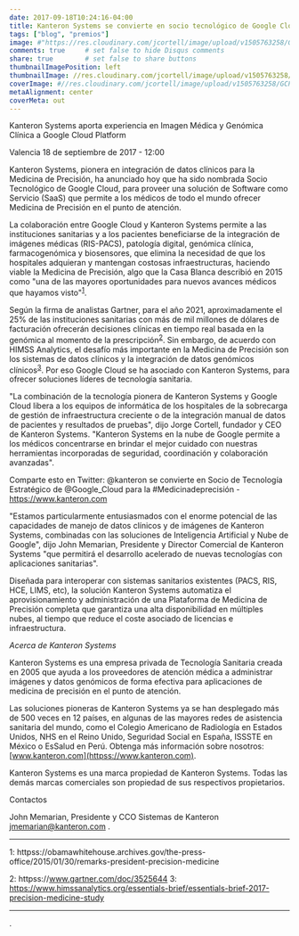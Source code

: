 ```yaml
---
date: 2017-09-18T10:24:16-04:00
title: Kanteron Systems se convierte en socio tecnológico de Google Cloud para la medicina de precisión
tags: ["blog", "premios"]
image: #"https://res.cloudinary.com/jcortell/image/upload/v1505763258/GCP_badge_A_01_1x_wbbp1z.png"
comments: true     # set false to hide Disqus comments
share: true        # set false to share buttons
thumbnailImagePosition: left
thumbnailImage: //res.cloudinary.com/jcortell/image/upload/v1505763258/GCP_badge_A_01_1x_wbbp1z.png
coverImage: #//res.cloudinary.com/jcortell/image/upload/v1505763258/GCP_badge_A_01_1x_wbbp1z.png
metaAlignment: center
coverMeta: out
---
```


Kanteron Systems aporta experiencia en Imagen Médica y Genómica Clínica a Google Cloud Platform

<!--more-->

Valencia 18 de septiembre de 2017 - 12:00

Kanteron Systems, pionera en integración de datos clínicos para la Medicina de Precisión, ha anunciado hoy que ha sido nombrada Socio Tecnológico de Google Cloud, para proveer una solución de Software como Servicio (SaaS) que permite a los médicos de todo el mundo ofrecer Medicina de Precisión en el punto de atención.

La colaboración entre Google Cloud y Kanteron Systems permite a las instituciones sanitarias y a los pacientes beneficiarse de la integración de imágenes médicas (RIS-PACS), patología digital, genómica clínica, farmacogenómica y biosensores, que elimina la necesidad de que los hospitales adquieran y mantengan costosas infraestructuras, haciendo viable la Medicina de Precisión, algo que la Casa Blanca describió en 2015 como "una de las mayores oportunidades para nuevos avances médicos que hayamos visto"<sup>[1](#footnote1)</sup>.

Según la firma de analistas Gartner, para el año 2021, aproximadamente el 25% de las instituciones sanitarias con más de mil millones de dólares de facturación ofrecerán decisiones clínicas en tiempo real basada en la genómica al momento de la prescripción<sup>[2](#footnote2)</sup>. Sin embargo, de acuerdo con HIMSS Analytics, el desafío más importante en la Medicina de Precisión son los sistemas de datos clínicos y la integración de datos genómicos clínicos<sup>[3](#footnote3)</sup>. Por eso Google Cloud se ha asociado con Kanteron Systems, para ofrecer soluciones líderes de tecnología sanitaria.

"La combinación de la tecnología pionera de Kanteron Systems y Google Cloud libera a los equipos de informática de los hospitales de la sobrecarga de gestión de infraestructura creciente o de la integración manual de datos de pacientes y resultados de pruebas", dijo Jorge Cortell, fundador y CEO de Kanteron Systems. "Kanteron Systems en la nube de Google permite a los médicos concentrarse en brindar el mejor cuidado con nuestras herramientas incorporadas de seguridad, coordinación y colaboración avanzadas".

Comparte esto en Twitter: @kanteron se convierte en Socio de Tecnología Estratégico de @Google_Cloud para la #Medicinadeprecisión - https://www.kanteron.com

"Estamos particularmente entusiasmados con el enorme potencial de las capacidades de manejo de datos clínicos y de imágenes de Kanteron Systems, combinadas con las soluciones de Inteligencia Artificial y Nube de Google", dijo John Memarian, Presidente y Director Comercial de Kanteron Systems "que permitirá el desarrollo acelerado de nuevas tecnologías con aplicaciones sanitarias".

Diseñada para interoperar con sistemas sanitarios existentes (PACS, RIS, HCE, LIMS, etc), la solución Kanteron Systems automatiza el aprovisionamiento y administración de una Plataforma de Medicina de Precisión completa que garantiza una alta disponibilidad en múltiples nubes, al tiempo que reduce el coste asociado de licencias e infraestructura.

*Acerca de Kanteron Systems*

Kanteron Systems es una empresa privada de Tecnología Sanitaria creada en 2005 que ayuda a los proveedores de atención médica a administrar imágenes y datos genómicos de forma efectiva para aplicaciones de medicina de precisión en el punto de atención.

Las soluciones pioneras de Kanteron Systems ya se han desplegado más de 500 veces en 12 países, en algunas de las mayores redes de asistencia sanitaria del mundo, como el Colegio Americano de Radiología en Estados Unidos, NHS en el Reino Unido, Seguridad Social en España, ISSSTE en México o EsSalud en Perú. Obtenga más información sobre nosotros: [www.kanteron.com](httpss://www.kanteron.com).

Kanteron Systems es una marca propiedad de Kanteron Systems. Todas las demás marcas comerciales son propiedad de sus respectivos propietarios.

Contactos

John Memarian, Presidente y CCO
Sistemas de Kanteron
jmemarian@kanteron.com
  .


---

<a name="footnote1">1</a>: httpss://obamawhitehouse.archives.gov/the-press-office/2015/01/30/remarks-president-precision-medicine

<a name="footnote2">2</a>: httpss://www.gartner.com/doc/3525644
<a name="footnote3">3</a>: https://www.himssanalytics.org/essentials-brief/essentials-brief-2017-precision-medicine-study

---

  .